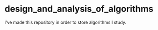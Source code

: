 # design_and_analysis_of_algorithms
I've made this repository in order to store algorithms I study.
